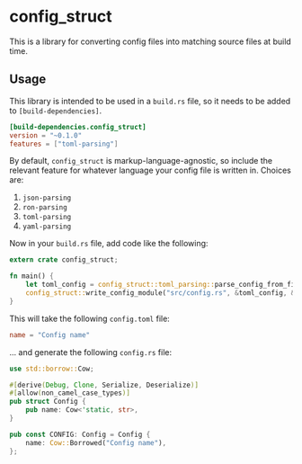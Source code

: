 config_struct
===

This is a library for converting config files into matching source files at build time.

Usage
---

This library is intended to be used in a `build.rs` file, so it needs to be added to `[build-dependencies]`.

```toml
[build-dependencies.config_struct]
version = "~0.1.0"
features = ["toml-parsing"]
```

By default, `config_struct` is markup-language-agnostic, so include the relevant feature for whatever language your config file is written in. Choices are:

1.  `json-parsing`
2.  `ron-parsing`
3.  `toml-parsing`
4.  `yaml-parsing`

Now in your `build.rs` file, add code like the following:

```rust
extern crate config_struct;

fn main() {
    let toml_config = config_struct::toml_parsing::parse_config_from_file("config.toml").unwrap();
    config_struct::write_config_module("src/config.rs", &toml_config, &Default::default()).unwrap();
}
```

This will take the following `config.toml` file:

```toml
name = "Config name"
```

... and generate the following `config.rs` file:

```rust
use std::borrow::Cow;

#[derive(Debug, Clone, Serialize, Deserialize)]
#[allow(non_camel_case_types)]
pub struct Config {
    pub name: Cow<'static, str>,
}

pub const CONFIG: Config = Config {
    name: Cow::Borrowed("Config name"),
};
```

